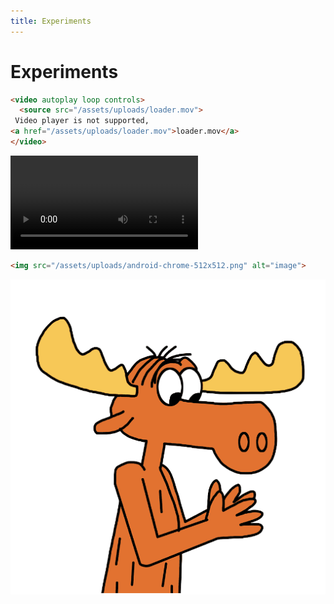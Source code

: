 ```yaml
---
title: Experiments
---
```

# Experiments

```html
<video autoplay loop controls>
  <source src="/assets/uploads/loader.mov">
 Video player is not supported, 
<a href="/assets/uploads/loader.mov">loader.mov</a>
</video>
```

<video autoplay loop controls>
  <source src="/assets/uploads/loader.mov">
 Video player is not supported, 
 <a href="/assets/uploads/loader.mov">loader.mov</a>
</video>

```html
<img src="/assets/uploads/android-chrome-512x512.png" alt="image">
```

<img src="/assets/uploads/android-chrome-512x512.png" alt="image">